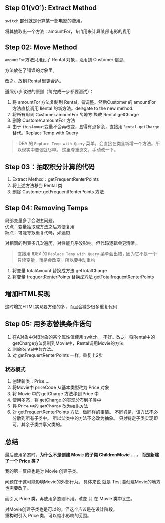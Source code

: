 ## Step 01(v01): Extract Method

`switch` 部分就是计算某一部电影的费用。

将其抽取出一个方法：amountFor，专门用来计算某部电影的费用

## Step 02: Move Method
`amountFor`方法只用到了 Rental 对象，没用到 Customer 信息。

方法放在了错误的对象里。

改之。放到 Rental 里更合适。

遵照小步改进的原则（每完成一步都要测试）：
1. 将 amountFor 方法复制到 Rental，需调整。然后Customer 的 amountFor 方法直接调用 Rental 的新方法。delegate to the new method.
2. 将所有用到 Customer.amountFor 的地方 换成 Rental.getCharge 
3. 删除 Customer.amountFor 方法
4. 由于 `thisAmount`变量不会再改变，显得有点多余，直接用 `Rental.getCharge` 替代。Replace Temp with Query

> IDEA 的 `Replace Temp with Query` 菜单，会直接在类里新增一个方法。所以现实中要做就尽早。
>这里尊重原文，手动改一下。
>
## Step 03：抽取积分计算的代码
1. Extract Method：getFrequentRenterPoints
2. 将上述方法移到 Rental 类
3. 删除 Customer.getFrequentRenterPoints 方法

## Step 04: Removing Temps
局部变量多了会滋生问题。  
优点：变量抽取成方法之后方便复用  
缺点：可能导致重复代码，如遍历

对相同的列表多几次遍历，对性能几乎没影响。但代码逻辑会更清晰。

> 直接用 IDEA 的 `Replace Temp with Query` 菜单会出错，因为它不是一个只读变量，而是会改变。所以要手动重构
>

1. 将变量 totalAmount 替换成方法 getTotalCharge
1. 将变量 frequentRenterPoints 替换成方法 getTotalfrequentRenterPoints

## 增加HTML实现
这时增加HTML实现要方便的多，而且会减少很多重复代码

## Step 05: 用多态替换条件语句
1. 在A对象中对B对象的某个属性值使用 switch ，不好。改之。将Rental中的getCharge方法复制到Movie中，Rental调用Movie的方法
2. 删除Rental中的方法。
3. 对 getFrequentRenterPoints 一样，重复上2步

### 状态模式
1. 创建新类：Price ...
2. 将Movie中 priceCode 从基本类型改为 Price 对象
3. 将 Movie 中的 getCharge 方法移到 Price 中
4. 使用多态，将 getCharge 的实现分布到子类中
5. 将 Price 中的 getCharge 改为抽象方法
6. 对 getFrequentRenterPoints 方法，做同样的事情。
不同的是，该方法不必分散到所有子类中。
所以父类中的方法不必改为抽象。
只对特定子类实现即可，其余子类共享父类的。

## 总结
最后使用多态时，**为什么不是创建 Movie 的子类 ChildrenMovie ... ，
而是新建了一个 Price 类？**

我的第一反应也是对 Movie 创建子类。

问题在于这可能影响Movie的外部行为。
具体来说 就是 Test 类创建Movie的地方也需要改了。

而引入 Price 类，再使用多态则不用。改变 只 在 Movie 类中发生。

对Movie创建子类也是可以的，但这个应该是在设计阶段。  
重构时引入 Price 类，可以缩小影响的范围。

